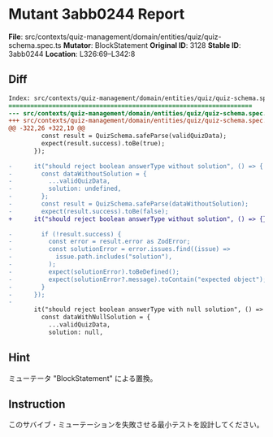 # Mutant 3abb0244 Report

**File**: src/contexts/quiz-management/domain/entities/quiz/quiz-schema.spec.ts
**Mutator**: BlockStatement
**Original ID**: 3128
**Stable ID**: 3abb0244
**Location**: L326:69–L342:8

## Diff

```diff
Index: src/contexts/quiz-management/domain/entities/quiz/quiz-schema.spec.ts
===================================================================
--- src/contexts/quiz-management/domain/entities/quiz/quiz-schema.spec.ts	original
+++ src/contexts/quiz-management/domain/entities/quiz/quiz-schema.spec.ts	mutated #3128
@@ -322,26 +322,10 @@
         const result = QuizSchema.safeParse(validQuizData);
         expect(result.success).toBe(true);
       });
 
-      it("should reject boolean answerType without solution", () => {
-        const dataWithoutSolution = {
-          ...validQuizData,
-          solution: undefined,
-        };
-        const result = QuizSchema.safeParse(dataWithoutSolution);
-        expect(result.success).toBe(false);
+      it("should reject boolean answerType without solution", () => {});
 
-        if (!result.success) {
-          const error = result.error as ZodError;
-          const solutionError = error.issues.find((issue) =>
-            issue.path.includes("solution"),
-          );
-          expect(solutionError).toBeDefined();
-          expect(solutionError?.message).toContain("expected object");
-        }
-      });
-
       it("should reject boolean answerType with null solution", () => {
         const dataWithNullSolution = {
           ...validQuizData,
           solution: null,
```

## Hint

ミューテータ "BlockStatement" による置換。

## Instruction

このサバイブ・ミューテーションを失敗させる最小テストを設計してください。
